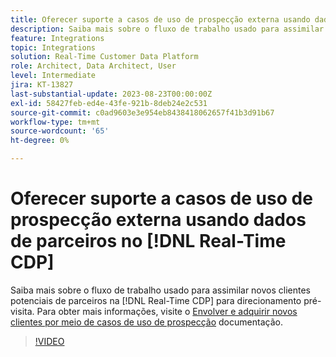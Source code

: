 ```yaml
---
title: Oferecer suporte a casos de uso de prospecção externa usando dados de parceiros no [!DNL Real-Time CDP]
description: Saiba mais sobre o fluxo de trabalho usado para assimilar novos clientes potenciais de parceiros na [!DNL Real-Time CDP] para direcionamento pré-visita. 
feature: Integrations
topic: Integrations
solution: Real-Time Customer Data Platform
role: Architect, Data Architect, User
level: Intermediate
jira: KT-13827
last-substantial-update: 2023-08-23T00:00:00Z
exl-id: 58427feb-ed4e-43fe-921b-8deb24e2c531
source-git-commit: c0ad9603e3e954eb8438418062657f41b3d91b67
workflow-type: tm+mt
source-wordcount: '65'
ht-degree: 0%

---
```


# Oferecer suporte a casos de uso de prospecção externa usando dados de parceiros no [!DNL Real-Time CDP]

Saiba mais sobre o fluxo de trabalho usado para assimilar novos clientes potenciais de parceiros na [!DNL Real-Time CDP] para direcionamento pré-visita. Para obter mais informações, visite o [Envolver e adquirir novos clientes por meio de casos de uso de prospecção](https://experienceleague.adobe.com/docs/experience-platform/rtcdp/use-cases/partner-data/prospecting.html) documentação.

>[!VIDEO](https://video.tv.adobe.com/v/3423071/?learn=on)
